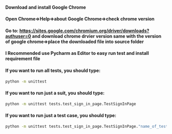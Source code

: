 #### Download and install Google Chrome

#### Open Chrome=>Help=>about Google Chrome=>check chrome version

#### Go to: https://sites.google.com/chromium.org/driver/downloads?authuser=0 and download chrome drvier version same with the version of google chrome=>place the downloaded file into source folder

#### I Recommended use Pycharm as Editor to easy run test and install requirement file

#### If you want to run all tests, you should type: 
```sh
python -m unittest 
```


#### If you want to run just a suit, you should type: 
```sh
python -m unittest tests.test_sign_in_page.TestSignInPage
```

#### If you want to run just a test case, you should type: 
```sh
python -m unittest tests.test_sign_in_page.TestSignInPage."name_of_test_case"
```
